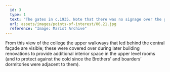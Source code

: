 ```yaml
---
  id: 3
  type: 1
  text: "The gates in c.1935. Note that there was no signage over the gates in the early days of the College. "
  url: assets/images/points-of-interest/06.21.jpg
  reference: "Image: Marist Archive"
---
```

From this view of the college the upper walkways that led behind the central façade are visible; these were covered over during later building renovations to provide additional interior space in the upper level rooms (and to protect against the cold since the Brothers’ and boarders’ dormitories were adjacent to them). 